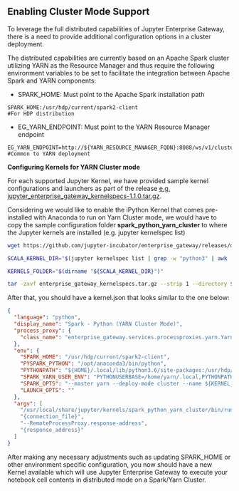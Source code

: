 ## Enabling Cluster Mode Support

To leverage the full distributed capabilities of Jupyter Enterprise Gateway, there is a need to
provide additional configuration options in a cluster deployment.

The distributed capabilities are currently based on an Apache Spark cluster utilizing YARN as the
Resource Manager and thus require the following environment variables to be set to facilitate the
integration between Apache Spark and YARN components:

* SPARK_HOME: Must point to the Apache Spark installation path
```
SPARK_HOME:/usr/hdp/current/spark2-client                            #For HDP distribution
```

* EG_YARN_ENDPOINT: Must point to the YARN Resource Manager endpoint
```
EG_YARN_ENDPOINT=http://${YARN_RESOURCE_MANAGER_FQDN}:8088/ws/v1/cluster #Common to YARN deployment
``` 

**Configuring Kernels for YARN Cluster mode**

For each supported Jupyter Kernel, we have provided sample kernel configurations and launchers as part of the release
[e.g. jupyter_enterprise_gateway_kernelspecs-1.1.0.tar.gz](https://github.com/jupyter-incubator/enterprise_gateway/releases/download/v1.1.0/jupyter_enterprise_gateway_kernelspecs-1.1.0.tar.gz).

Considering we would like to enable the iPython Kernel that comes pre-installed with Anaconda to run on Yarn Cluster mode, we
would have to copy the sample configuration folder **spark_python_yarn_cluster** to where the Jupyter kernels are installed 
(e.g. jupyter kernelspec list)

``` Bash
wget https://github.com/jupyter-incubator/enterprise_gateway/releases/download/v1.1.0/enterprise_gateway_kernelspecs.tar.gz

SCALA_KERNEL_DIR="$(jupyter kernelspec list | grep -w "python3" | awk '{print $2}')"

KERNELS_FOLDER="$(dirname "${SCALA_KERNEL_DIR}")"

tar -zxvf enterprise_gateway_kernelspecs.tar.gz --strip 1 --directory $KERNELS_FOLDER/spark_python_yarn_cluster/ spark_python_yarn_cluster/

```

After that, you should have a kernel.json that looks similar to the one below:

```json
{
  "language": "python",
  "display_name": "Spark - Python (YARN Cluster Mode)",
  "process_proxy": {
    "class_name": "enterprise_gateway.services.processproxies.yarn.YarnClusterProcessProxy"
  },
  "env": {
    "SPARK_HOME": "/usr/hdp/current/spark2-client",
    "PYSPARK_PYTHON": "/opt/anaconda3/bin/python",
    "PYTHONPATH": "${HOME}/.local/lib/python3.6/site-packages:/usr/hdp/current/spark2-client/python:/usr/hdp/current/spark2-client/python/lib/py4j-0.10.4-src.zip",
    "SPARK_YARN_USER_ENV": "PYTHONUSERBASE=/home/yarn/.local,PYTHONPATH=${HOME}/.local/lib/python3.6/site-packages:/usr/hdp/current/spark2-client/python:/usr/hdp/current/spark2-client/python/lib/py4j-0.10.4-src.zip,PATH=/opt/anaconda2/bin:$PATH",
    "SPARK_OPTS": "--master yarn --deploy-mode cluster --name ${KERNEL_ID:-ERROR__NO__KERNEL_ID} --conf spark.yarn.submit.waitAppCompletion=false",
    "LAUNCH_OPTS": ""
  },
  "argv": [
    "/usr/local/share/jupyter/kernels/spark_python_yarn_cluster/bin/run.sh",
    "{connection_file}",
    "--RemoteProcessProxy.response-address",
    "{response_address}"
  ]
}
```

After making any necessary adjustments such as updating SPARK_HOME or other environment specific configuration, you now should have 
a new Kernel available which will use Jupyter Enterprise Gateway to execute your notebook cell contents in distributed mode 
on a Spark/Yarn Cluster.   
